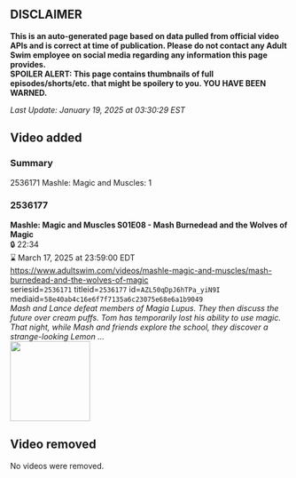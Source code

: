 ## DISCLAIMER
**This is an auto-generated page based on data pulled from official video APIs and is correct at time of publication. Please do not contact any Adult Swim employee on social media regarding any information this page provides.**  
**SPOILER ALERT: This page contains thumbnails of full episodes/shorts/etc. that might be spoilery to you. YOU HAVE BEEN WARNED.**  

_Last Update: January 19, 2025 at 03:30:29 EST_
## Video added
### Summary
2536171 Mashle: Magic and Muscles: 1  
### 2536177
**Mashle: Magic and Muscles S01E08 - Mash Burnedead and the Wolves of Magic**  
 🔒 22:34  
⌛ March 17, 2025 at 23:59:00 EDT  
https://www.adultswim.com/videos/mashle-magic-and-muscles/mash-burnedead-and-the-wolves-of-magic  
seriesid=`2536171` titleid=`2536177` id=`AZL50qDpJ6hTPa_yiN9I` mediaid=`58e40ab4c16e6f7f7135a6c23075e68e6a1b9049`  
_Mash and Lance defeat members of Magia Lupus. They then discuss the future over cream puffs. Tom has temporarily lost his ability to use magic. That night, while Mash and friends explore the school, they discover a strange-looking Lemon ..._  
<a href="https://media.cdn.adultswim.com/uploads/20241104/thumbnails/2_241141956132-Mashle-EP-08-1920x1080.jpg"><img src="https://media.cdn.adultswim.com/uploads/20241104/thumbnails/2_241141956132-Mashle-EP-08-1920x1080.jpg" height="144px" /></a>
## Video removed
No videos were removed.  
